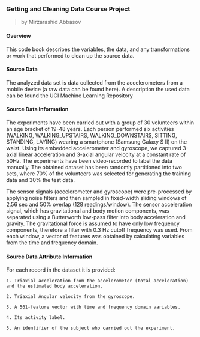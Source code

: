 ### Getting and Cleaning Data Course Project

> by Mirzarashid Abbasov

#### Overview

This code book describes the variables, the data, and any transformations or work that performed to clean up the source data.

#### Source Data

The analyzed data set is data collected from the accelerometers from a  mobile device (a raw data can be found here). A description the used data can be found the UCI Machine Learning Repository 

#### Source Data Information

The experiments have been carried out with a group of 30 volunteers within an age bracket of 19-48 years. Each person performed six activities (WALKING, WALKING_UPSTAIRS, WALKING_DOWNSTAIRS, SITTING, STANDING, LAYING) wearing a smartphone (Samsung Galaxy S II) on the waist. Using its embedded accelerometer and gyroscope, we captured 3-axial linear acceleration and 3-axial angular velocity at a constant rate of 50Hz. The experiments have been video-recorded to label the data manually. The obtained dataset has been randomly partitioned into two sets, where 70% of the volunteers was selected for generating the training data and 30% the test data. 

The sensor signals (accelerometer and gyroscope) were pre-processed by applying noise filters and then sampled in fixed-width sliding windows of 2.56 sec and 50% overlap (128 readings/window). The sensor acceleration signal, which has gravitational and body motion components, was separated using a Butterworth low-pass filter into body acceleration and gravity. The gravitational force is assumed to have only low frequency components, therefore a filter with 0.3 Hz cutoff frequency was used. From each window, a vector of features was obtained by calculating variables from the time and frequency domain.

#### Source Data Attribute Information

For each record in the dataset it is provided:

	1. Triaxial acceleration from the accelerometer (total acceleration) and the estimated body acceleration.
	
	2. Triaxial Angular velocity from the gyroscope.
	
	3. A 561-feature vector with time and frequency domain variables.
	
	4. Its activity label.
	
	5. An identifier of the subject who carried out the experiment.
